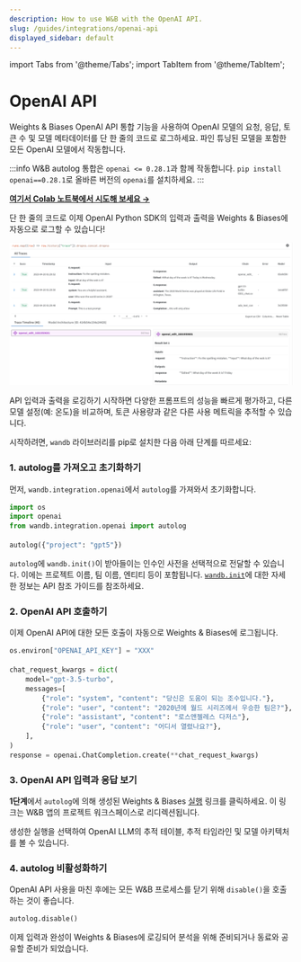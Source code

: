 ```yaml
---
description: How to use W&B with the OpenAI API.
slug: /guides/integrations/openai-api
displayed_sidebar: default
---
```

import Tabs from '@theme/Tabs';
import TabItem from '@theme/TabItem';

# OpenAI API

Weights & Biases OpenAI API 통합 기능을 사용하여 OpenAI 모델의 요청, 응답, 토큰 수 및 모델 메타데이터를 단 한 줄의 코드로 로그하세요. 파인 튜닝된 모델을 포함한 모든 OpenAI 모델에서 작동합니다.

:::info
W&B autolog 통합은 `openai <= 0.28.1`과 함께 작동합니다. `pip install openai==0.28.1`로 올바른 버전의 `openai`를 설치하세요.
:::

**[여기서 Colab 노트북에서 시도해 보세요 →](https://github.com/wandb/examples/blob/master/colabs/openai/OpenAI_API_Autologger_Quickstart.ipynb)**

단 한 줄의 코드로 이제 OpenAI Python SDK의 입력과 출력을 Weights & Biases에 자동으로 로그할 수 있습니다!

![](/images/integrations/open_ai_autolog.png)

API 입력과 출력을 로깅하기 시작하면 다양한 프롬프트의 성능을 빠르게 평가하고, 다른 모델 설정(예: 온도)을 비교하며, 토큰 사용량과 같은 다른 사용 메트릭을 추적할 수 있습니다.

시작하려면, `wandb` 라이브러리를 pip로 설치한 다음 아래 단계를 따르세요:

### 1. autolog를 가져오고 초기화하기
먼저, `wandb.integration.openai`에서 `autolog`를 가져와서 초기화합니다.

```python
import os
import openai
from wandb.integration.openai import autolog

autolog({"project": "gpt5"})
```

`autolog`에 `wandb.init()`이 받아들이는 인수인 사전을 선택적으로 전달할 수 있습니다. 이에는 프로젝트 이름, 팀 이름, 엔티티 등이 포함됩니다. [`wandb.init`](../../../ref/python/init.md)에 대한 자세한 정보는 API 참조 가이드를 참조하세요.

### 2. OpenAI API 호출하기
이제 OpenAI API에 대한 모든 호출이 자동으로 Weights & Biases에 로그됩니다.

```python
os.environ["OPENAI_API_KEY"] = "XXX"

chat_request_kwargs = dict(
    model="gpt-3.5-turbo",
    messages=[
        {"role": "system", "content": "당신은 도움이 되는 조수입니다."},
        {"role": "user", "content": "2020년에 월드 시리즈에서 우승한 팀은?"},
        {"role": "assistant", "content": "로스앤젤레스 다저스"},
        {"role": "user", "content": "어디서 열렸나요?"},
    ],
)
response = openai.ChatCompletion.create(**chat_request_kwargs)
```

### 3. OpenAI API 입력과 응답 보기

**1단계**에서 `autolog`에 의해 생성된 Weights & Biases [실행](../../runs/intro.md) 링크를 클릭하세요. 이 링크는 W&B 앱의 프로젝트 워크스페이스로 리디렉션됩니다.

생성한 실행을 선택하여 OpenAI LLM의 추적 테이블, 추적 타임라인 및 모델 아키텍처를 볼 수 있습니다.

### 4. autolog 비활성화하기
OpenAI API 사용을 마친 후에는 모든 W&B 프로세스를 닫기 위해 `disable()`을 호출하는 것이 좋습니다.

```python
autolog.disable()
```

이제 입력과 완성이 Weights & Biases에 로깅되어 분석을 위해 준비되거나 동료와 공유할 준비가 되었습니다.